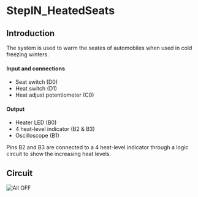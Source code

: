 # StepIN_HeatedSeats
## Introduction
The system is used to warm the seates of automobiles when used in cold freezing winters. 
#### Input and connections
* Seat switch (D0)
* Heat switch (D1)
* Heat adjust potentiometer (C0)

#### Output
* Heater LED (B0)
* 4 heat-level indicator (B2 & B3)
* Oscilloscope (B1)

Pins B2 and B3 are connected to a 4 heat-level indicator through a logic circuit to show the increasing heat levels.

## Circuit
![All OFF](https://user-images.githubusercontent.com/89698000/133667355-08574e76-b4e7-4db2-b7f9-ebfd292bffb2.png)
